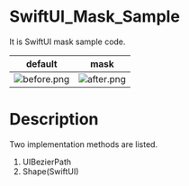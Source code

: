 # SwiftUI_Mask_Sample

It is SwiftUI mask sample code.

|default|mask|
|:---:|:---:|
|![before.png](https://user-images.githubusercontent.com/24838521/134149776-ac79c967-5332-4e21-88c7-c1be06a612c2.png)|![after.png](https://user-images.githubusercontent.com/24838521/134149758-5143753a-b555-4a97-b909-ae3574c069a0.png)|

# Description

Two implementation methods are listed.

1. UIBezierPath 
2. Shape(SwiftUI)
